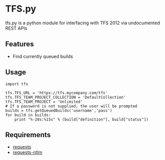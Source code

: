 TFS.py
======

tfs.py is a python module for interfacing with TFS 2012 via undocumented REST APIs

Features
--------

- Find currently queued builds

Usage
-----
	import tfs

	tfs.TFS_URL = 'https://tfs.mycompany.com/tfs'
	tfs.TFS_TEAM_PROJECT_COLLECTION = 'DefaultCollection'
	tfs.TFS_TEAM_PROJECT = 'Unlimited'
	# If a password is not supplied, the user will be prompted
	builds = tfs.getQueuedBuilds('username','pass')
	for build in builds:
		print "%-20s:%15s" % (build["definition"], build["status"])

Requirements
------------

- [requests](https://github.com/kennethreitz/requests/)
- [requests-ntlm](https://github.com/requests/requests-ntlm)